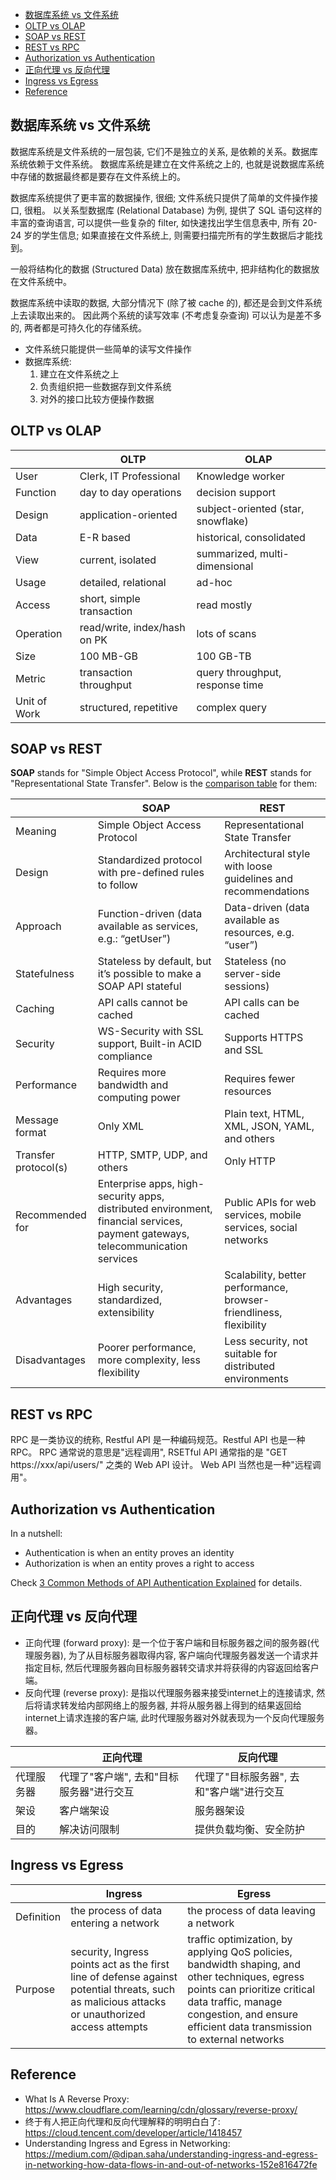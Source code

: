 
- [数据库系统 vs 文件系统](#数据库系统-vs-文件系统)
- [OLTP vs OLAP](#oltp-vs-olap)
- [SOAP vs REST](#soap-vs-rest)
- [REST vs RPC](#rest-vs-rpc)
- [Authorization vs Authentication](#authorization-vs-authentication)
- [正向代理 vs 反向代理](#正向代理-vs-反向代理)
- [Ingress vs Egress](#ingress-vs-egress)
- [Reference](#reference)


## 数据库系统 vs 文件系统
数据库系统是文件系统的一层包装, 它们不是独立的关系, 是依赖的关系。数据库系统依赖于文件系统。
数据库系统是建立在文件系统之上的, 也就是说数据库系统中存储的数据最终都是要存在文件系统上的。

数据库系统提供了更丰富的数据操作, 很细; 文件系统只提供了简单的文件操作接口, 很粗。
以关系型数据库 (Relational Database) 为例, 提供了 SQL 语句这样的丰富的查询语言, 可以提供一些复杂的 filter,
如快速找出学生信息表中, 所有 20-24 岁的学生信息; 如果直接在文件系统上, 则需要扫描完所有的学生数据后才能找到。

一般将结构化的数据 (Structured Data) 放在数据库系统中, 把非结构化的数据放在文件系统中。

数据库系统中读取的数据, 大部分情况下 (除了被 cache 的), 都还是会到文件系统上去读取出来的。
因此两个系统的读写效率 (不考虑复杂查询) 可以认为是差不多的, 两者都是可持久化的存储系统。

- 文件系统只能提供一些简单的读写文件操作
- 数据库系统:
  1. 建立在文件系统之上
  2. 负责组织把一些数据存到文件系统
  3. 对外的接口比较方便操作数据


## OLTP vs OLAP
|              | OLTP                         | OLAP                               |
|--------------|------------------------------|------------------------------------|
| User         | Clerk, IT Professional       | Knowledge worker                   |
| Function     | day to day operations        | decision support                   |
| Design       | application-oriented         | subject-oriented (star, snowflake) |
| Data         | E-R based                    | historical, consolidated           |
| View         | current, isolated            | summarized, multi-dimensional      |
| Usage        | detailed, relational         | ad-hoc                             |
| Access       | short, simple transaction    | read mostly                        |
| Operation    | read/write, index/hash on PK | lots of scans                      |
| Size         | 100 MB-GB                    | 100 GB-TB                          |
| Metric       | transaction throughput       | query throughput, response time    |
| Unit of Work | structured, repetitive       | complex query                      |


## SOAP vs REST
__SOAP__ stands for "Simple Object Access Protocol", while __REST__ stands for "Representational State Transfer". Below is the [comparison table](https://raygun.com/blog/soap-vs-rest-vs-json/) for them:

| | SOAP | REST |
| --- | --- | --- |
| Meaning | Simple Object Access Protocol | Representational State Transfer |
| Design | Standardized protocol with pre-defined rules to follow | Architectural style with loose guidelines and recommendations |
| Approach | Function-driven (data available as services, e.g.: “getUser”) | Data-driven (data available as resources, e.g. “user”) |
| Statefulness | Stateless by default, but it’s possible to make a SOAP API stateful | Stateless (no server-side sessions) |
| Caching | API calls cannot be cached | API calls can be cached |
| Security | WS-Security with SSL support, Built-in ACID compliance | Supports HTTPS and SSL |
| Performance | Requires more bandwidth and computing power | Requires fewer resources |
| Message format | Only XML | Plain text, HTML, XML, JSON, YAML, and others |
| Transfer protocol(s) | HTTP, SMTP, UDP, and others | Only HTTP |
| Recommended for | Enterprise apps, high-security apps, distributed environment, financial services, payment gateways, telecommunication services | Public APIs for web services, mobile services, social networks |
| Advantages | High security, standardized, extensibility | Scalability, better performance, browser-friendliness, flexibility |
| Disadvantages | Poorer performance, more complexity, less flexibility | Less security, not suitable for distributed environments |


## REST vs RPC
RPC 是一类协议的统称, Restful API 是一种编码规范。Restful API 也是一种 RPC。
RPC 通常说的意思是"远程调用", RSETful API 通常指的是 "GET https://xxx/api/users/" 之类的 Web API 设计。
Web API 当然也是一种"远程调用"。


## Authorization vs Authentication
In a nutshell:
- Authentication is when an entity proves an identity
- Authorization is when an entity proves a right to access

Check [3 Common Methods of API Authentication Explained](https://nordicapis.com/3-common-methods-api-authentication-explained/) for details.


## 正向代理 vs 反向代理
- 正向代理 (forward proxy): 是一个位于客户端和目标服务器之间的服务器(代理服务器), 为了从目标服务器取得内容,
客户端向代理服务器发送一个请求并指定目标, 然后代理服务器向目标服务器转交请求并将获得的内容返回给客户端。
- 反向代理 (reverse proxy): 是指以代理服务器来接受internet上的连接请求, 然后将请求转发给内部网络上的服务器,
并将从服务器上得到的结果返回给internet上请求连接的客户端, 此时代理服务器对外就表现为一个反向代理服务器。

|            | 正向代理                                 | 反向代理                                 |
|------------|--------------------------------------|--------------------------------------|
| 代理服务器 | 代理了"客户端", 去和"目标服务器"进行交互 | 代理了"目标服务器", 去和"客户端"进行交互 |
| 架设       | 客户端架设                               | 服务器架设                               |
| 目的       | 解决访问限制                             | 提供负载均衡、安全防护                    |


## Ingress vs Egress
|            | Ingress                                                                                                                                        | Egress                                                                                                                                                                                                                      |
|------------|------------------------------------------------------------------------------------------------------------------------------------------------|-----------------------------------------------------------------------------------------------------------------------------------------------------------------------------------------------------------------------------|
| Definition | the process of data entering a network                                                                                                         | the process of data leaving a network                                                                                                                                                                                       |
| Purpose    | security, Ingress points act as the first line of defense against potential threats, such as malicious attacks or unauthorized access attempts | traffic optimization, by applying QoS policies, bandwidth shaping, and other techniques, egress points can prioritize critical data traffic, manage congestion, and ensure efficient data transmission to external networks |


## Reference
- What Is A Reverse Proxy: https://www.cloudflare.com/learning/cdn/glossary/reverse-proxy/
- 终于有人把正向代理和反向代理解释的明明白白了: https://cloud.tencent.com/developer/article/1418457
- Understanding Ingress and Egress in Networking: https://medium.com/@dipan.saha/understanding-ingress-and-egress-in-networking-how-data-flows-in-and-out-of-networks-152e816472fe
